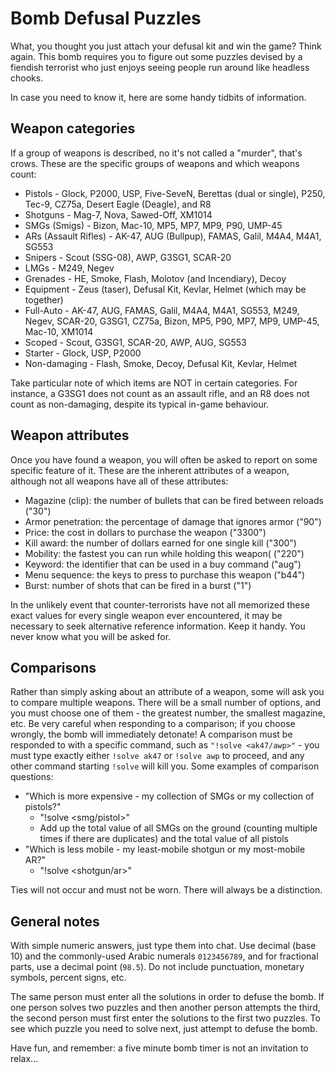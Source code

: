 Bomb Defusal Puzzles
====================

What, you thought you just attach your defusal kit and win the game? Think again.
This bomb requires you to figure out some puzzles devised by a fiendish terrorist
who just enjoys seeing people run around like headless chooks.

In case you need to know it, here are some handy tidbits of information.

Weapon categories
-----------------

If a group of weapons is described, no it's not called a "murder", that's crows.
These are the specific groups of weapons and which weapons count:

* Pistols - Glock, P2000, USP, Five-SeveN, Berettas (dual or single), P250,
  Tec-9, CZ75a, Desert Eagle (Deagle), and R8
* Shotguns - Mag-7, Nova, Sawed-Off, XM1014
* SMGs (Smigs) - Bizon, Mac-10, MP5, MP7, MP9, P90, UMP-45
* ARs (Assault Rifles) - AK-47, AUG (Bullpup), FAMAS, Galil, M4A4, M4A1, SG553
* Snipers - Scout (SSG-08), AWP, G3SG1, SCAR-20
* LMGs - M249, Negev
* Grenades - HE, Smoke, Flash, Molotov (and Incendiary), Decoy
* Equipment - Zeus (taser), Defusal Kit, Kevlar, Helmet (which may be together)
* Full-Auto - AK-47, AUG, FAMAS, Galil, M4A4, M4A1, SG553, M249, Negev, SCAR-20,
  G3SG1, CZ75a, Bizon, MP5, P90, MP7, MP9, UMP-45, Mac-10, XM1014
* Scoped - Scout, G3SG1, SCAR-20, AWP, AUG, SG553
* Starter - Glock, USP, P2000
* Non-damaging - Flash, Smoke, Decoy, Defusal Kit, Kevlar, Helmet

Take particular note of which items are NOT in certain categories. For instance,
a G3SG1 does not count as an assault rifle, and an R8 does not count as
non-damaging, despite its typical in-game behaviour.

Weapon attributes
-----------------

Once you have found a weapon, you will often be asked to report on some specific
feature of it. These are the inherent attributes of a weapon, although not all
weapons have all of these attributes:

* Magazine (clip): the number of bullets that can be fired between reloads ("30")
* Armor penetration: the percentage of damage that ignores armor ("90")
* Price: the cost in dollars to purchase the weapon ("3300")
* Kill award: the number of dollars earned for one single kill ("300")
* Mobility: the fastest you can run while holding this weapon( ("220")
* Keyword: the identifier that can be used in a buy command ("aug")
* Menu sequence: the keys to press to purchase this weapon ("b44")
* Burst: number of shots that can be fired in a burst ("1")

In the unlikely event that counter-terrorists have not all memorized these exact
values for every single weapon ever encountered, it may be necessary to seek
alternative reference information. Keep it handy. You never know what you will be
asked for.

Comparisons
-----------

Rather than simply asking about an attribute of a weapon, some will ask you to
compare multiple weapons. There will be a small number of options, and you must
choose one of them - the greatest number, the smallest magazine, etc. Be very
careful when responding to a comparison; if you choose wrongly, the bomb will
immediately detonate! A comparison must be responded to with a specific command,
such as `"!solve <ak47/awp>"` - you must type exactly either `!solve ak47` or
`!solve awp` to proceed, and any other command starting `!solve` will kill you.
Some examples of comparison questions:

* "Which is more expensive - my collection of SMGs or my collection of pistols?"
  - "!solve <smg/pistol>"
  - Add up the total value of all SMGs on the ground (counting multiple times
    if there are duplicates) and the total value of all pistols
* "Which is less mobile - my least-mobile shotgun or my most-mobile AR?"
  - "!solve <shotgun/ar>"

Ties will not occur and must not be worn. There will always be a distinction.

General notes
-------------

With simple numeric answers, just type them into chat. Use decimal (base 10) and
the commonly-used Arabic numerals `0123456789`, and for fractional parts, use
a decimal point (`98.5`). Do not include punctuation, monetary symbols, percent
signs, etc.

The same person must enter all the solutions in order to defuse the bomb. If one
person solves two puzzles and then another person attempts the third, the second
person must first enter the solutions to the first two puzzles. To see which
puzzle you need to solve next, just attempt to defuse the bomb.

Have fun, and remember: a five minute bomb timer is not an invitation to relax...
